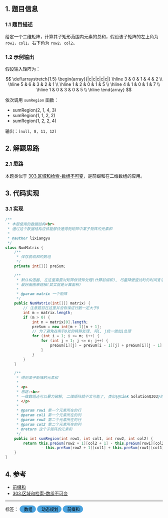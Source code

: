 ## 1. 题目信息

### 1.1 题目描述

给定一个二维矩阵，计算其子矩形范围内元素的总和，假设该子矩阵的左上角为 `row1`，`col1`，右下角为 `row2`，`col2`。

### 1.2 示例输出

假设输入矩阵为：

$$
\def\arraystretch{1.5}
   \begin{array}{|c|c|c|c|c|}
   \hline 
   3 & 0 & 1 & 4 & 2 \\ \hline
   5 & 6 & 3 & 2 & 1 \\ \hline
   1 & 2 & 0 & 1 & 5 \\ \hline
   4 & 1 & 0 & 1 & 7 \\ \hline
   1 & 0 & 3 & 0 & 5 \\ \hline
\end{array}
$$

依次调用 `sumRegion` 函数：

* sumRegion(2, 1, 4, 3)
* sumRegion(1, 1, 2, 2)
* sumRegion(1, 2, 2, 4)

输出：`[null, 8, 11, 12]`

## 2. 解题思路

### 2.1 思路

本题类似于 [303.区域和检索-数组不可变](303.区域和检索-数组不可变.md)，是前缀和在二维数组的应用。

## 3. 代码实现

### 3.1 实现

``` java
/**
 * 本题使用的数据结构<br>
 * 通过这个数据结构应该能够快速得到矩阵中某子矩阵的元素和
 *
 * @author lixiangyu
 */
class NumMatrix {
    /**
     * 保存前缀和的数组
     */
    private int[][] preSum;

    /**
     * 默认构造器, 在这里需要对矩阵做特殊处理(计算前缀和), 尽量降低查找时的时间复杂度,
     * 最好画图来理解(其实就是计算面积)
     *
     * @param matrix 一个矩阵
     */
    public NumMatrix(int[][] matrix) {
        // 注意题目在这里并没有保证行数一定大于0
        int m = matrix.length;
        if (m > 0) {
            int n = matrix[0].length;
            preSum = new int[m + 1][n + 1];
            // 为了避免在索引0处的特殊处理, 将i, j统一做加1处理
            for (int i = 1; i <= m; i++) {
                for (int j = 1; j <= n; j++) {
                    preSum[i][j] = preSum[i - 1][j] + preSum[i][j - 1] - preSum[i - 1][j - 1] + matrix[i - 1][j - 1];
                }
            }
        }
    }

    /**
     * 得到某子矩阵的元素和
     *
     * <p>
     * 思路:<br>
     * 一维数组还可以暴力破解, 二维矩阵就不太可能了, 类似{@link SolutionQ303}的思路, 计算矩阵中每个子矩阵的前缀和
     * </p>
     *
     * @param row1 第一个元素所在的行
     * @param col1 第一个元素所在的列
     * @param row2 第二个元素所在的行
     * @param col2 第二个元素所在的列
     * @return 这个子矩阵的元素和
     */
    public int sumRegion(int row1, int col1, int row2, int col2) {
        return this.preSum[row2 + 1][col2 + 1] - this.preSum[row1][col2 + 1]
                - this.preSum[row2 + 1][col1] + this.preSum[row1][col1];
    }
}
```

## 4. 参考

* [前缀和](../../概念梳理/算法思想/前缀和.md)
* [303.区域和检索-数组不可变](303.区域和检索-数组不可变.md)

---

<div>
标签：
<button disabled style="border: 1px solid #4AA3DF; border-radius: 50px; color: black; background: #4AA3DF; ">&nbsp; 数组&nbsp; </button>
<button disabled style="border: 1px solid #4AA3DF; border-radius: 50px; color: black; background: #4AA3DF; ">&nbsp; 动态规划&nbsp; </button>
<button disabled style="border: 1px solid #4AA3DF; border-radius: 50px; color: black; background: #4AA3DF; ">&nbsp; 前缀和&nbsp; </button>
</div>
